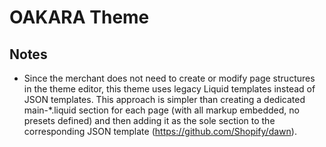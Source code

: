 # OAKARA Theme

## Notes

- Since the merchant does not need to create or modify page structures in the theme editor, this theme uses legacy Liquid templates instead of JSON templates. This approach is simpler than creating a dedicated main-*.liquid section for each page (with all markup embedded, no presets defined) and then adding it as the sole section to the corresponding JSON template (https://github.com/Shopify/dawn).